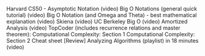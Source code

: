 Harvard CS50 - Asymptotic Notation (video)
 Big O Notations (general quick tutorial) (video)
 Big O Notation (and Omega and Theta) - best mathematical explanation (video)
 Skiena (video)
 UC Berkeley Big O (video)
 Amortized Analysis (video)
 TopCoder (includes recurrence relations and master theorem):
Computational Complexity: Section 1
Computational Complexity: Section 2
 Cheat sheet
 [Review] Analyzing Algorithms (playlist) in 18 minutes (video)
